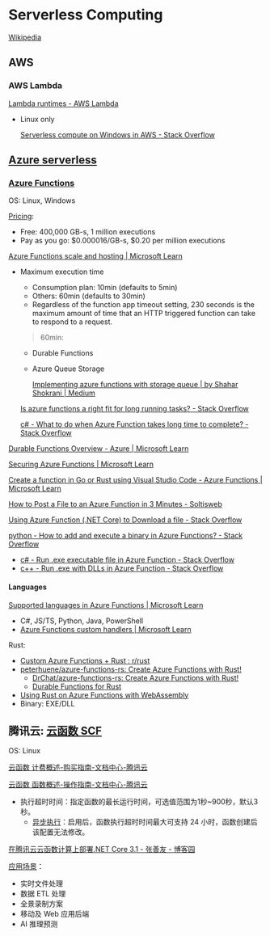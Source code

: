 # Serverless Computing
[Wikipedia](https://en.wikipedia.org/wiki/Serverless_computing)

## AWS
### AWS Lambda
[Lambda runtimes - AWS Lambda](https://docs.aws.amazon.com/lambda/latest/dg/lambda-runtimes.html)
- Linux only
  
  [Serverless compute on Windows in AWS - Stack Overflow](https://stackoverflow.com/questions/41156203/serverless-compute-on-windows-in-aws)

## [Azure serverless](https://azure.microsoft.com/en-us/solutions/serverless)
### [Azure Functions](https://azure.microsoft.com/en-us/products/functions/)
OS: Linux, Windows

[Pricing](https://azure.microsoft.com/en-us/pricing/details/functions/):
- Free: 400,000 GB-s, 1 million executions
- Pay as you go: $0.000016/GB-s, $0.20 per million executions

[Azure Functions scale and hosting | Microsoft Learn](https://learn.microsoft.com/en-us/azure/azure-functions/functions-scale)
- Maximum execution time
  - Consumption plan: 10min (defaults to 5min)
  - Others: 60min (defaults to 30min)
  - Regardless of the function app timeout setting, 230 seconds is the maximum amount of time that an HTTP triggered function can take to respond to a request.

  > 60min:
  - Durable Functions
  - Azure Queue Storage

    [Implementing azure functions with storage queue | by Shahar Shokrani | Medium](https://shokrano.medium.com/implementing-azure-functions-with-storage-queue-6b70fad5f58e)

  [Is azure functions a right fit for long running tasks? - Stack Overflow](https://stackoverflow.com/questions/63490224/is-azure-functions-a-right-fit-for-long-running-tasks)

  [c# - What to do when Azure Function takes long time to complete? - Stack Overflow](https://stackoverflow.com/questions/73022044/what-to-do-when-azure-function-takes-long-time-to-complete)

[Durable Functions Overview - Azure | Microsoft Learn](https://learn.microsoft.com/en-us/azure/azure-functions/durable/durable-functions-overview)

[Securing Azure Functions | Microsoft Learn](https://learn.microsoft.com/en-us/azure/azure-functions/security-concepts?tabs=v4)

[Create a function in Go or Rust using Visual Studio Code - Azure Functions | Microsoft Learn](https://learn.microsoft.com/en-us/azure/azure-functions/create-first-function-vs-code-other?tabs=go%2Cmacos)

[How to Post a File to an Azure Function in 3 Minutes - Soltisweb](https://soltisweb.com/blog/detail/2020-11-10-howtopostafiletoazurefunctionin3minutes)

[Using Azure Function (.NET Core) to Download a file - Stack Overflow](https://stackoverflow.com/questions/52705755/using-azure-function-net-core-to-download-a-file)

[python - How to add and execute a binary in Azure Functions? - Stack Overflow](https://stackoverflow.com/questions/55132619/how-to-add-and-execute-a-binary-in-azure-functions)
- [c# - Run .exe executable file in Azure Function - Stack Overflow](https://stackoverflow.com/questions/45348498/run-exe-executable-file-in-azure-function)
- [c++ - Run .exe with DLLs in Azure Function - Stack Overflow](https://stackoverflow.com/questions/52384375/run-exe-with-dlls-in-azure-function)

#### Languages
[Supported languages in Azure Functions | Microsoft Learn](https://learn.microsoft.com/en-us/azure/azure-functions/supported-languages)
- C#, JS/TS, Python, Java, PowerShell
- [Azure Functions custom handlers | Microsoft Learn](https://learn.microsoft.com/en-us/azure/azure-functions/functions-custom-handlers)

Rust:
- [Custom Azure Functions + Rust : r/rust](https://www.reddit.com/r/rust/comments/1cn9v5q/custom_azure_functions_rust/)
- [peterhuene/azure-functions-rs: Create Azure Functions with Rust!](https://github.com/peterhuene/azure-functions-rs/)
  - [DrChat/azure-functions-rs: Create Azure Functions with Rust!](https://github.com/DrChat/azure-functions-rs)
  - [Durable Functions for Rust](https://gist.github.com/peterhuene/f5c305c637f6642f46906c66e624a418)
- [Using Rust on Azure Functions with WebAssembly](https://www.danielbass.dev/using-rust-on-azure-functions-with-webassembly/)
- Binary: EXE/DLL

## 腾讯云: [云函数 SCF](https://cloud.tencent.com/product/scf)
OS: Linux

[云函数 计费概述-购买指南-文档中心-腾讯云](https://cloud.tencent.com/document/product/583/17299)

[云函数 函数概述-操作指南-文档中心-腾讯云](https://cloud.tencent.com/document/product/583/19805)
- 执行超时时间：指定函数的最长运行时间，可选值范围为1秒~900秒，默认3秒。
  - [异步执行](https://cloud.tencent.com/document/product/583/51519)：启用后，函数执行超时时间最大可支持 24 小时，函数创建后该配置无法修改。

[在腾讯云云函数计算上部署.NET Core 3.1 - 张善友 - 博客园](https://www.cnblogs.com/shanyou/p/scf-dotnet-customruntime.html)

[应用场景](https://cloud.tencent.com/document/product/583/30511)：
- 实时文件处理
- 数据 ETL 处理
- 全景录制方案
- 移动及 Web 应用后端
- AI 推理预测